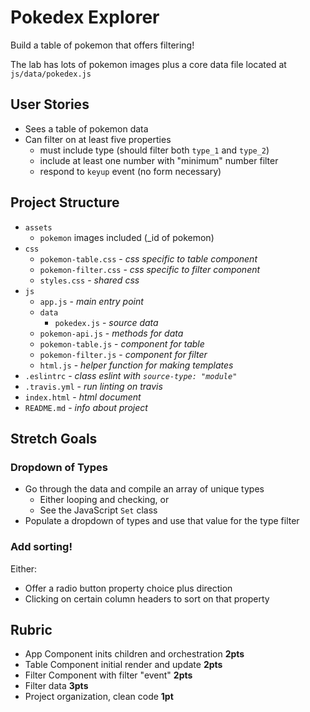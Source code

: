 # Pokedex Explorer

Build a table of pokemon that offers filtering!

The lab has lots of pokemon images plus a core data file located at `js/data/pokedex.js`

## User Stories

* Sees a table of pokemon data
* Can filter on at least five properties
    * must include type (should filter both `type_1` and `type_2`)
    * include at least one number with "minimum" number filter
    * respond to `keyup` event (no form necessary)

## Project Structure

* `assets`
    * `pokemon` images included (_id of pokemon)
* `css`
    * `pokemon-table.css` - _css specific to table component_
    * `pokemon-filter.css` - _css specific to filter component_
    * `styles.css` - _shared css_
* `js`
    * `app.js` - _main entry point_
    * `data`
        * `pokedex.js` - _source data_
    * `pokemon-api.js` - _methods for data_
    * `pokemon-table.js` - _component for table_
    * `pokemon-filter.js` - _component for filter_
    * `html.js` - _helper function for making templates_
* `.eslintrc` - _class eslint with `source-type: "module"`_
* `.travis.yml` - _run linting on travis_
* `index.html` - _html document_
* `README.md` - _info about project_

## Stretch Goals

### Dropdown of Types

* Go through the data and compile an array of unique types
    * Either looping and checking, or
    * See the JavaScript `Set` class
* Populate a dropdown of types and use that value for the type filter

### Add sorting!

Either:

* Offer a radio button property choice plus direction
* Clicking on certain column headers to sort on that property

## Rubric

* App Component inits children and orchestration **2pts**
* Table Component initial render and update **2pts**
* Filter Component with filter "event" **2pts**
* Filter data **3pts**
* Project organization, clean code **1pt**
